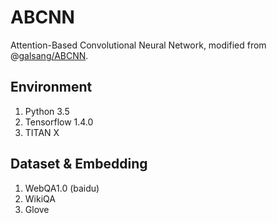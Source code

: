 # ABCNN
Attention-Based Convolutional Neural Network, modified from @[galsang/ABCNN](https://github.com/galsang/ABCNN).

## Environment

1. Python 3.5
2. Tensorflow 1.4.0
3. TITAN X

## Dataset & Embedding

1. WebQA1.0 (baidu)
2. WikiQA
3. Glove

